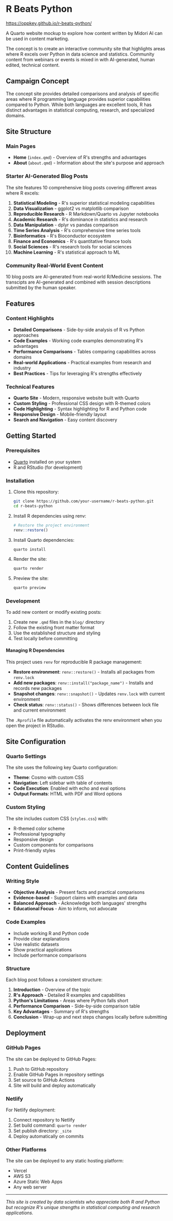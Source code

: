 # R Beats Python

<https://oppkey.github.io/r-beats-python/>

A Quarto website mockup to explore how content written by Midori AI can be used in content marketing.

The concept is to create an interactive community site that highlights areas where R excels over Python in data science and statistics. Community content from webinars or events is mixed in with AI-generated, human edited, technical content.

## Campaign Concept

The concept site provides detailed comparisons and analysis of specific areas where R programming language provides superior capabilities compared to Python. While both languages are excellent tools, R has distinct advantages in statistical computing, research, and specialized domains.

## Site Structure

### Main Pages

- **Home** (`index.qmd`) - Overview of R's strengths and advantages
- **About** (`about.qmd`) - Information about the site's purpose and approach

### Starter AI-Generated Blog Posts

The site features 10 comprehensive blog posts covering different areas where R excels:

1. **Statistical Modeling** - R's superior statistical modeling capabilities
2. **Data Visualization** - ggplot2 vs matplotlib comparison
3. **Reproducible Research** - R Markdown/Quarto vs Jupyter notebooks
4. **Academic Research** - R's dominance in statistics and research
5. **Data Manipulation** - dplyr vs pandas comparison
6. **Time Series Analysis** - R's comprehensive time series tools
7. **Bioinformatics** - R's Bioconductor ecosystem
8. **Finance and Economics** - R's quantitative finance tools
9. **Social Sciences** - R's research tools for social sciences
10. **Machine Learning** - R's statistical approach to ML

### Community Real-World Event Content

10 blog posts are AI-generated from real-world R/Medicine sessions. The transcipts are AI-generated and combined with
session descriptions submitted by the human speaker.

## Features

### Content Highlights

- **Detailed Comparisons** - Side-by-side analysis of R vs Python approaches
- **Code Examples** - Working code examples demonstrating R's advantages
- **Performance Comparisons** - Tables comparing capabilities across domains
- **Real-world Applications** - Practical examples from research and industry
- **Best Practices** - Tips for leveraging R's strengths effectively

### Technical Features

- **Quarto Site** - Modern, responsive website built with Quarto
- **Custom Styling** - Professional CSS design with R-themed colors
- **Code Highlighting** - Syntax highlighting for R and Python code
- **Responsive Design** - Mobile-friendly layout
- **Search and Navigation** - Easy content discovery

## Getting Started

### Prerequisites

- [Quarto](https://quarto.org/) installed on your system
- R and RStudio (for development)

### Installation

1. Clone this repository:

   ```bash
   git clone https://github.com/your-username/r-beats-python.git
   cd r-beats-python
   ```

2. Install R dependencies using renv:

   ```r
   # Restore the project environment
   renv::restore()
   ```

3. Install Quarto dependencies:

   ```bash
   quarto install
   ```

4. Render the site:
   ```bash
   quarto render
   ```

5. Preview the site:

   ```bash
   quarto preview
   ```

### Development

To add new content or modify existing posts:

1. Create new `.qmd` files in the `blog/` directory
2. Follow the existing front matter format
3. Use the established structure and styling
4. Test locally before committing

#### Managing R Dependencies

This project uses `renv` for reproducible R package management:

- **Restore environment**: `renv::restore()` - Installs all packages from `renv.lock`
- **Add new packages**: `renv::install("package_name")` - Installs and records new packages
- **Snapshot changes**: `renv::snapshot()` - Updates `renv.lock` with current environment
- **Check status**: `renv::status()` - Shows differences between lock file and current environment

The `.Rprofile` file automatically activates the renv environment when you open the project in RStudio.

## Site Configuration

### Quarto Settings

The site uses the following key Quarto configuration:

- **Theme**: Cosmo with custom CSS
- **Navigation**: Left sidebar with table of contents
- **Code Execution**: Enabled with echo and eval options
- **Output Formats**: HTML with PDF and Word options

### Custom Styling

The site includes custom CSS (`styles.css`) with:

- R-themed color scheme
- Professional typography
- Responsive design
- Custom components for comparisons
- Print-friendly styles

## Content Guidelines

### Writing Style

- **Objective Analysis** - Present facts and practical comparisons
- **Evidence-based** - Support claims with examples and data
- **Balanced Approach** - Acknowledge both languages' strengths
- **Educational Focus** - Aim to inform, not advocate

### Code Examples

- Include working R and Python code
- Provide clear explanations
- Use realistic datasets
- Show practical applications
- Include performance comparisons

### Structure

Each blog post follows a consistent structure:

1. **Introduction** - Overview of the topic
2. **R's Approach** - Detailed R examples and capabilities
3. **Python's Limitations** - Areas where Python falls short
4. **Performance Comparison** - Side-by-side comparison table
5. **Key Advantages** - Summary of R's strengths
6. **Conclusion** - Wrap-up and next steps
 changes locally before submitting

## Deployment

### GitHub Pages

The site can be deployed to GitHub Pages:

1. Push to GitHub repository
2. Enable GitHub Pages in repository settings
3. Set source to GitHub Actions
4. Site will build and deploy automatically

### Netlify

For Netlify deployment:

1. Connect repository to Netlify
2. Set build command: `quarto render`
3. Set publish directory: `_site`
4. Deploy automatically on commits

### Other Platforms

The site can be deployed to any static hosting platform:

- Vercel
- AWS S3
- Azure Static Web Apps
- Any web server

---

*This site is created by data scientists who appreciate both R and Python but recognize R's unique strengths in statistical computing and research applications.* 
